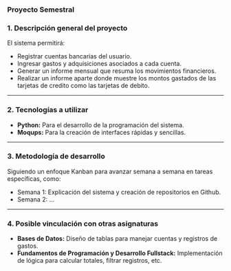 ### Proyecto Semestral ###

### **1. Descripción general del proyecto**
El sistema permitirá:
- Registrar cuentas bancarias del usuario.
- Ingresar gastos y adquisiciones asociados a cada cuenta.
- Generar un informe mensual que resuma los movimientos financieros.
- Realizar un informe aparte donde muestre los montos gastados de las tarjetas de credito como las tarjetas de debito. 

---

### **2. Tecnologías a utilizar**
- **Python:** Para el desarrollo de la programación del sistema.
- **Moqups:** Para la creación de interfaces rápidas y sencillas.

---

### **3. Metodología de desarrollo**
Siguiendo un enfoque Kanban para avanzar semana a semana en tareas específicas, como:
- Semana 1: Explicación del sistema y creación de repositorios en Github.
- Semana 2: ...

---

### **4. Posible vinculación con otras asignaturas**
- **Bases de Datos:** Diseño de tablas para manejar cuentas y registros de gastos.
- **Fundamentos de Programación y Desarrollo Fullstack:** Implementación de lógica para calcular totales, filtrar registros, etc.

